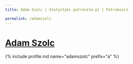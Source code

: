 ```yaml
---
title: Adam Szolc | Statystyki patronite.pl | Patromierz

permalink: /adamszolc
---
```


# [Adam Szolc](https://patronite.pl/adamszolc)

{% include profile.md name="adamszolc" prefix="a" %}
